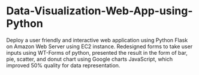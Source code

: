 # Data-Visualization-Web-App-using-Python
Deploy a user friendly and interactive web application using Python Flask on Amazon Web Server using EC2 instance. Redesigned forms to take user inputs using WT-Forms of python, presented the result in the form of bar, pie, scatter, and donut chart using Google charts JavaScript, which improved 50% quality for data representation.
